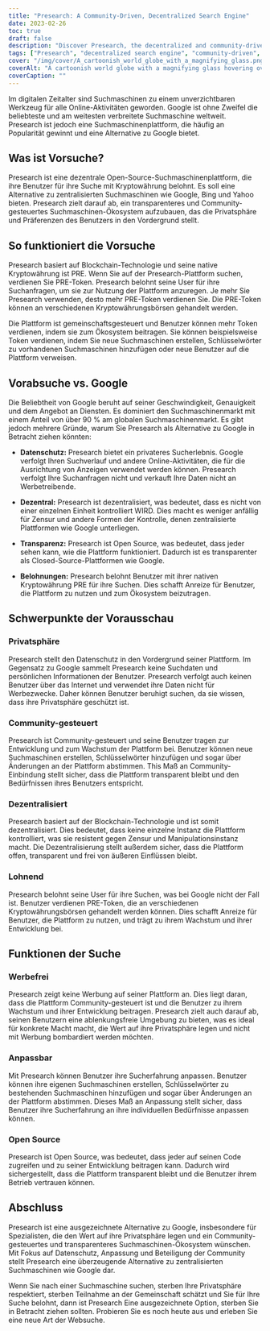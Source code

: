 ```yaml
---
title: "Presearch: A Community-Driven, Decentralized Search Engine"
date: 2023-02-26
toc: true
draft: false
description: "Discover Presearch, the decentralized and community-driven search engine that rewards users with cryptocurrency and respects their privacy."
tags: ["Presearch", "decentralized search engine", "community-driven", "cryptocurrency rewards", "privacy", "alternative to Google", "blockchain technology", "open-source", "customizable search experience", "no ads", "SEO optimized tags", "search engine ecosystem", "internet privacy", "transparent search engine", "incentivized searches", "global search engine market", "blockchain", "digital privacy", "online privacy", "decentralization"]
cover: "/img/cover/A_cartoonish_world_globe_with_a_magnifying_glass.png"
coverAlt: "A cartoonish world globe with a magnifying glass hovering over it symbolizing the Presearch platform as a community-driven and decentralized search engine"
coverCaption: ""
---
```


 Im digitalen Zeitalter sind Suchmaschinen zu einem unverzichtbaren Werkzeug für alle Online-Aktivitäten geworden. Google ist ohne Zweifel die beliebteste und am weitesten verbreitete Suchmaschine weltweit. Presearch ist jedoch eine Suchmaschinenplattform, die häufig an Popularität gewinnt und eine Alternative zu Google bietet.  ## Was ist Vorsuche?  Presearch ist eine dezentrale Open-Source-Suchmaschinenplattform, die ihre Benutzer für ihre Suche mit Kryptowährung belohnt. Es soll eine Alternative zu zentralisierten Suchmaschinen wie Google, Bing und Yahoo bieten. Presearch zielt darauf ab, ein transparenteres und Community-gesteuertes Suchmaschinen-Ökosystem aufzubauen, das die Privatsphäre und Präferenzen des Benutzers in den Vordergrund stellt.  ## So funktioniert die Vorsuche  Presearch basiert auf Blockchain-Technologie und seine native Kryptowährung ist PRE. Wenn Sie auf der Presearch-Plattform suchen, verdienen Sie PRE-Token. Presearch belohnt seine User für ihre Suchanfragen, um sie zur Nutzung der Plattform anzuregen. Je mehr Sie Presearch verwenden, desto mehr PRE-Token verdienen Sie. Die PRE-Token können an verschiedenen Kryptowährungsbörsen gehandelt werden.  Die Plattform ist gemeinschaftsgesteuert und Benutzer können mehr Token verdienen, indem sie zum Ökosystem beitragen. Sie können beispielsweise Token verdienen, indem Sie neue Suchmaschinen erstellen, Schlüsselwörter zu vorhandenen Suchmaschinen hinzufügen oder neue Benutzer auf die Plattform verweisen.  ## Vorabsuche vs. Google  Die Beliebtheit von Google beruht auf seiner Geschwindigkeit, Genauigkeit und dem Angebot an Diensten. Es dominiert den Suchmaschinenmarkt mit einem Anteil von über 90 % am globalen Suchmaschinenmarkt. Es gibt jedoch mehrere Gründe, warum Sie Presearch als Alternative zu Google in Betracht ziehen könnten:  - **Datenschutz:** Presearch bietet ein privateres Sucherlebnis. Google verfolgt Ihren Suchverlauf und andere Online-Aktivitäten, die für die Ausrichtung von Anzeigen verwendet werden können. Presearch verfolgt Ihre Suchanfragen nicht und verkauft Ihre Daten nicht an Werbetreibende.  - **Dezentral:** Presearch ist dezentralisiert, was bedeutet, dass es nicht von einer einzelnen Einheit kontrolliert WIRD. Dies macht es weniger anfällig für Zensur und andere Formen der Kontrolle, denen zentralisierte Plattformen wie Google unterliegen.  - **Transparenz:** Presearch ist Open Source, was bedeutet, dass jeder sehen kann, wie die Plattform funktioniert. Dadurch ist es transparenter als Closed-Source-Plattformen wie Google.  - **Belohnungen:** Presearch belohnt Benutzer mit ihrer nativen Kryptowährung PRE für ihre Suchen. Dies schafft Anreize für Benutzer, die Plattform zu nutzen und zum Ökosystem beizutragen.  ## Schwerpunkte der Vorausschau  ### Privatsphäre  Presearch stellt den Datenschutz in den Vordergrund seiner Plattform. Im Gegensatz zu Google sammelt Presearch keine Suchdaten und persönlichen Informationen der Benutzer. Presearch verfolgt auch keinen Benutzer über das Internet und verwendet ihre Daten nicht für Werbezwecke. Daher können Benutzer beruhigt suchen, da sie wissen, dass ihre Privatsphäre geschützt ist.  ### Community-gesteuert  Presearch ist Community-gesteuert und seine Benutzer tragen zur Entwicklung und zum Wachstum der Plattform bei. Benutzer können neue Suchmaschinen erstellen, Schlüsselwörter hinzufügen und sogar über Änderungen an der Plattform abstimmen. This Maß an Community-Einbindung stellt sicher, dass die Plattform transparent bleibt und den Bedürfnissen ihres Benutzers entspricht.  ### Dezentralisiert  Presearch basiert auf der Blockchain-Technologie und ist somit dezentralisiert. Dies bedeutet, dass keine einzelne Instanz die Plattform kontrolliert, was sie resistent gegen Zensur und Manipulationsinstanz macht. Die Dezentralisierung stellt außerdem sicher, dass die Plattform offen, transparent und frei von äußeren Einflüssen bleibt.  ### Lohnend  Presearch belohnt seine User für ihre Suchen, was bei Google nicht der Fall ist. Benutzer verdienen PRE-Token, die an verschiedenen Kryptowährungsbörsen gehandelt werden können. Dies schafft Anreize für Benutzer, die Plattform zu nutzen, und trägt zu ihrem Wachstum und ihrer Entwicklung bei.  ## Funktionen der Suche  ### Werbefrei  Presearch zeigt keine Werbung auf seiner Plattform an. Dies liegt daran, dass die Plattform Community-gesteuert ist und die Benutzer zu ihrem Wachstum und ihrer Entwicklung beitragen. Presearch zielt auch darauf ab, seinen Benutzern eine ablenkungsfreie Umgebung zu bieten, was es ideal für konkrete Macht macht, die Wert auf ihre Privatsphäre legen und nicht mit Werbung bombardiert werden möchten.  ### Anpassbar  Mit Presearch können Benutzer ihre Sucherfahrung anpassen. Benutzer können ihre eigenen Suchmaschinen erstellen, Schlüsselwörter zu bestehenden Suchmaschinen hinzufügen und sogar über Änderungen an der Plattform abstimmen. Dieses Maß an Anpassung stellt sicher, dass Benutzer ihre Sucherfahrung an ihre individuellen Bedürfnisse anpassen können.  ### Open Source  Presearch ist Open Source, was bedeutet, dass jeder auf seinen Code zugreifen und zu seiner Entwicklung beitragen kann. Dadurch wird sichergestellt, dass die Plattform transparent bleibt und die Benutzer ihrem Betrieb vertrauen können.  ## Abschluss  Presearch ist eine ausgezeichnete Alternative zu Google, insbesondere für Spezialisten, die den Wert auf ihre Privatsphäre legen und ein Community-gesteuertes und transparenteres Suchmaschinen-Ökosystem wünschen. Mit Fokus auf Datenschutz, Anpassung und Beteiligung der Community stellt Presearch eine überzeugende Alternative zu zentralisierten Suchmaschinen wie Google dar.  Wenn Sie nach einer Suchmaschine suchen, sterben Ihre Privatsphäre respektiert, sterben Teilnahme an der Gemeinschaft schätzt und Sie für Ihre Suche belohnt, dann ist Presearch Eine ausgezeichnete Option, sterben Sie in Betracht ziehen sollten. Probieren Sie es noch heute aus und erleben Sie eine neue Art der Websuche.